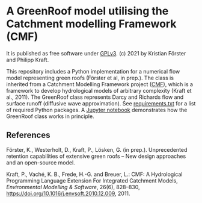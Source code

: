 # A GreenRoof model utilising the Catchment modelling Framework (CMF)

It is published as free software under [GPLv3](http://www.gnu.org/licenses/gpl.html). (c) 2021 by Kristian Förster and Philipp Kraft.

This repository includes a Python implementation for a numerical flow model representing green roofs (Förster et al, in prep.). The class is inherited from a Catchment Modelling Framework project ([CMF](https://philippkraft.github.io/cmf/)), which is a framework to develop hydrological models of arbitrary complexity (Kraft et al., 2011). The GreenRoof class represents Darcy and Richards flow and surface runoff (diffusive wave approximation). See [requirements.txt](requirements.txt) for a list of required Python packages. A [Jupyter notebook](Greenroof_test.ipynb) demonstrates how the GreenRoof class works in principle.

## References
Förster, K., Westerholt, D., Kraft, P., Lösken, G. (in prep.). Unprecedented retention capabilities of extensive green roofs – New design approaches and an open-source model.

Kraft, P., Vaché, K. B., Frede, H.-G. and Breuer, L.: CMF: A Hydrological Programming Language Extension For Integrated Catchment Models, *Environmental Modelling & Software*, 26(6), 828–830, https://doi.org/10.1016/j.envsoft.2010.12.009, 2011.
